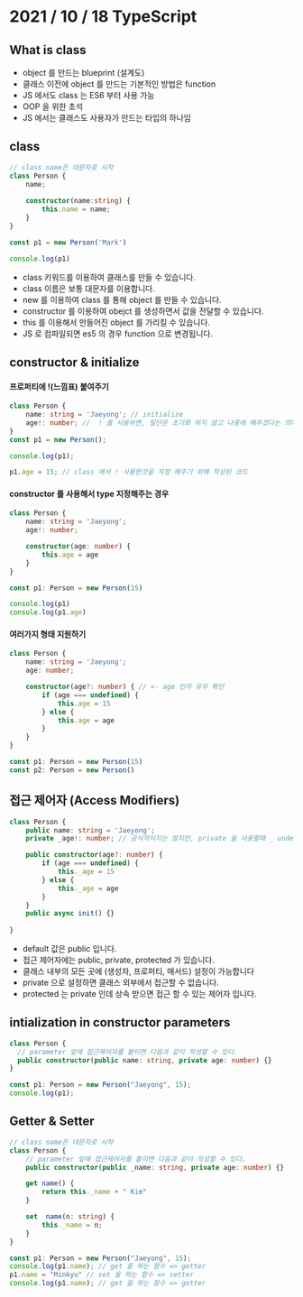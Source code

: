 # 2021 / 10 / 18 TypeScript

## What is class
* object 를 만드는 blueprint (설계도)
* 클래스 이전에 object 를 만드는 기본적인 방법은 function
* JS 에서도 class 는 ES6 부터 사용 가능
* OOP 을 위한 초석
* JS 에서는 클래스도 사용자가 만드는 타입의 하나임
## class 
```ts
// class name은 대문자로 시작 
class Person {
    name; 
    
    constructor(name:string) {
        this.name = name;
    }
} 

const p1 = new Person('Mark')

console.log(p1)
```
* class 키워드를 이용하여 클래스를 만들 수 있습니다.
* class 이름은 보통 대문자를 이용합니다.
* new 를 이용하여 class 를 통해 object 를 만들 수 있습니다.
* constructor 를 이용하여 obejct 를 생성하면서 값을 전달할 수 있습니다.
* this 를 이용해서 만들어진 object 를 가리킬 수 있습니다.
* JS 로 컴파일되면 es5 의 경우 function 으로 변경됩니다.
## constructor & initialize
#### 프로퍼티에 !(느낌표) 붙여주기 
```ts
class Person {
    name: string = 'Jaeyong'; // initialize
    age!: number; //  ! 를 사용하면, 일단은 초기화 하지 않고 나중에 해주겠다는 의미
}
const p1 = new Person();

console.log(p1);

p1.age = 15; // class 에서 ! 사용한것을 지정 해주기 위해 작성된 코드
```
#### constructor 를 사용해서 type 지정해주는 경우
```ts
class Person {
    name: string = 'Jaeyong';
    age!: number; 

    constructor(age: number) {
        this.age = age
    }
} 

const p1: Person = new Person(15)

console.log(p1)
console.log(p1.age)
```
#### 여러가지 형태 지원하기
```ts
class Person {
    name: string = 'Jaeyong';
    age: number; 

    constructor(age?: number) { // <- age 인자 유무 확인
        if (age === undefined) {
            this.age = 15
        } else {
            this.age = age
        }
    }
} 

const p1: Person = new Person(15)
const p2: Person = new Person()
```
## 접근 제어자 (Access Modifiers)
```ts
class Person {
    public name: string = 'Jaeyong';
    private _age!: number; // 공식적이지는 않지만, private 을 사용할때 _ underbar 를 사용

    public constructor(age?: number) {
        if (age === undefined) {
            this._age = 15
        } else {
            this._age = age
        }
    }
    public async init() {}
    
} 
```
* default 값은 public 입니다.
* 접근 제어자에는 public, private, protected 가 있습니다.
* 클래스 내부의 모든 곳에 (생성자, 프로퍼티, 매서드) 설정이 가능합니다
* private 으로 설정하면 클래스 외부에서 접근할 수 없습니다.
* protected 는 private 인데 상속 받으면 접근 할 수 있는 제어자 입니다.
## intialization in constructor parameters
```ts
class Person {
  // parameter 앞에 접근제어자를 붙이면 다음과 같이 작성할 수 있다.
  public constructor(public name: string, private age: number) {}
}

const p1: Person = new Person("Jaeyong", 15);
console.log(p1);
```
##  Getter & Setter
```ts
// class name은 대문자로 시작 
class Person {
    // parameter 앞에 접근제어자를 붙이면 다음과 같이 작성할 수 있다.
    public constructor(public _name: string, private age: number) {}

    get name() {
        return this._name + " Kim"
    }

    set  name(n: string) {
        this._name = n;
    }
}

const p1: Person = new Person("Jaeyong", 15);
console.log(p1.name); // get 을 하는 함수 => getter
p1.name = "Minkyu" // set 을 하는 함수 => setter
console.log(p1.name); // get 을 하는 함수 => getter
```

